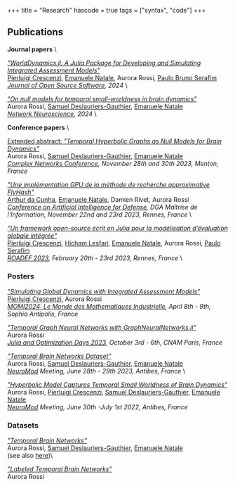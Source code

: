 +++
title = "Research"
hascode = true
tags = ["syntax", "code"]
+++

## Publications

**Journal papers** \


[*"WorldDynamics.jl: A Julia Package for Developing and Simulating Integrated Assessment Models"*](https://joss.theoj.org/papers/10.21105/joss.05772) \
[Pierluigi Crescenzi](https://www.pilucrescenzi.it/), [Emanuele Natale](https://natema.github.io/ema-webpage/), Aurora Rossi, [Paulo Bruno Serafim](https://paulobruno.github.io/) \
*[Journal of Open Source Software](https://joss.theoj.org/), 2024* \


[*"On null models for temporal small-worldness in brain dynamics"*](https://direct.mit.edu/netn/article/doi/10.1162/netn_a_00357/119098/On-null-models-for-temporal-small-worldness-in) \
Aurora Rossi, [Samuel Deslauriers-Gauthier](https://scholar.google.com/citations?user=p3fbfPwAAAAJ&hl=en), [Emanuele Natale](https://natema.github.io/ema-webpage/) \
*[Network Neuroscience](https://direct.mit.edu/netn/article/doi/10.1162/netn_a_00357/119098/On-null-models-for-temporal-small-worldness-in), 2024* \



**Conference papers**  \


[Extended abstract: *"Temporal Hyperbolic Graphs as Null Models for Brain Dynamics"*](https://hal.science/hal-04343066v1/document)\
Aurora Rossi, [Samuel Deslauriers-Gauthier](https://scholar.google.com/citations?user=p3fbfPwAAAAJ&hl=en), [Emanuele Natale](https://natema.github.io/ema-webpage/) \
*[Complex Networks Conference](https://complexnetworks.org/), November 28th and 30th 2023, Menton, France*

[*"Une implémentation GPU de la méthode de recherche approximative FlyHash"*](https://hal.science/hal-04328529v1/document) \
[Arthur da Cunha](https://arthurwalraven.github.io/), [Emanuele Natale](https://natema.github.io/ema-webpage/), Damien Rivet, Aurora Rossi \
*[Conference on Artificial Intelligence for Defense](https://caid-conference.eu/), DGA Maîtrise de l'Information, November 22nd and 23rd 2023, Rennes, France* \


[*"Un framework open-source écrit en Julia pour la modélisation
d’évaluation globale intégrée"*](https://roadef2023.sciencesconf.org/436893/document) \
[Pierluigi Crescenzi](https://www.pilucrescenzi.it/), [Hicham Lesfari](https://hlesfari.github.io/), [Emanuele Natale](https://natema.github.io/ema-webpage/), Aurora Rossi, [Paulo Serafim](https://paulobruno.github.io/) \
*[ROADEF 2023](https://roadef2023.sciencesconf.org/), February 20th - 23rd 2023, Rennes, France* \

### Posters  

[*"Simulating Global Dynamics with Integrated Assessment Models"*](https://hal.science/hal-04538563v1/document)\
 [Pierluigi Crescenzi](https://www.pilucrescenzi.it/), Aurora Rossi \
*[MOMI2024: Le Monde des Mathematiques Industrielle](https://phd-seminars-sam.inria.fr/momi-2024/), April 8th - 9th, Sophia Antipolis, France*


[*"Temporal Graph Neural Networks with GraphNeuralNetworks.jl"*](https://hal.science/hal-04230797/document)\
Aurora Rossi \
*[Julia and Optimization Days 2023](https://julia-users-paris.github.io/workshop/en/index.html), October 3rd - 6th, CNAM Paris, France*


[*"Temporal Brain Networks Dataset"*](https://hal.science/hal-04130380/document) \
Aurora Rossi, [Samuel Deslauriers-Gauthier](https://scholar.google.com/citations?user=p3fbfPwAAAAJ&hl=en), [Emanuele Natale](https://natema.github.io/ema-webpage/) \
*[NeuroMod](https://neuromod.univ-cotedazur.eu/) Meeting, June 28th - 29th 2023, Antibes, France*  \


[*"Hyperbolic Model Captures Temporal Small Worldness of Brain Dynamics"*](https://hal.archives-ouvertes.fr/hal-03685173/document) \
Aurora Rossi, [Pierluigi Crescenzi](https://www.pilucrescenzi.it/),  [Samuel Deslauriers-Gauthier](https://scholar.google.com/citations?user=p3fbfPwAAAAJ&hl=en), [Emanuele Natale](https://natema.github.io/ema-webpage/) \
*[NeuroMod](https://neuromod.univ-cotedazur.eu/) Meeting, June 30th -July 1st 2022, Antibes, France* 

### Datasets

[*"Temporal Brain Networks"*](https://entrepot.recherche.data.gouv.fr/dataset.xhtml?persistentId=doi%3A10.57745%2FPR8VUV) \
Aurora Rossi, [Samuel Deslauriers-Gauthier](https://scholar.google.com/citations?user=p3fbfPwAAAAJ&hl=en), [Emanuele Natale](https://natema.github.io/ema-webpage/) \
(see also [here](https://recherche.data.gouv.fr/en/dataset/temporal-brain-networks))\


[*"Labeled Temporal Brain Networks"*](https://entrepot.recherche.data.gouv.fr/dataset.xhtml?persistentId=doi:10.57745/HHNT10) \
Aurora Rossi

